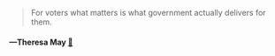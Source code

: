 > For voters what matters is what government actually delivers for them.
  #### —Theresa May [:scroll:](undefined)